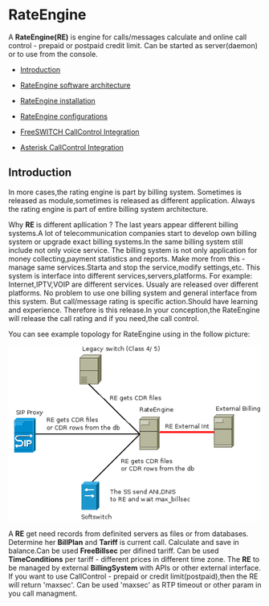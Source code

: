 # RateEngine

  A **RateEngine(RE)** is engine for calls/messages calculate and 
online call control - prepaid or postpaid credit limit.
Can be started as server(daemon) or to use from the console.


* [Introduction](#Introduction)

* [RateEngine software architecture](doc/arch.md)

* [RateEngine installation](doc/install.md)

* [RateEngine configurations](doc/config.md)

* [FreeSWITCH CallControl Integration](doc/fs_cc.md)

* [Asterisk CallControl Integration](doc/ast_cc.md)


## Introduction

  In more cases,the rating engine is part by billing system.
Sometimes is released as module,sometimes is released as different application.
Always the rating engine is part of entire billing system architecture.
 
  Why **RE** is different apllication ?
The last years appear different billing systems.A lot of telecommunication companies start to develop
own billing system or upgrade exact billing systems.In the same billing system still include not only voice service.
The billing system is not only application for money collecting,payment statistics and reports.
Make more from this - manage same services.Starta and stop the service,modify settings,etc.
This system is interface into different services,servers,platforms.
For example: Internet,IPTV,VOIP are different services. Usualy are released over different platforms.
No problem to use one billing system and general interface from this system.
But call/message rating is specific action.Should have learning and experience.
Therefore is this release.In your conception,the RateEngine will release the call rating and if you need,the call control.

You can see example topology for RateEngine using in the follow picture:

![](doc/png/RateEngine_v2.png)

  A **RE** get need records from definited servers as files or from databases.
Determine her **BillPlan** and **Tariff** is current call.
Calculate and save in balance.Can be used **FreeBillsec** per difined tariff.
Can be used **TimeConditions** per tariff - different prices in different time zone.
The **RE** to be managed by external **BillingSystem** with APIs or other external interface.
If you want to use CallControl - prepaid or credit limit(postpaid),then the RE will return 'maxsec'.
Can be used 'maxsec' as RTP timeout or other param in you call managment.

